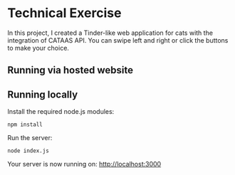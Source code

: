 # Technical Exercise

In this project, I created a Tinder-like web application for cats with the integration of CATAAS API.
You can swipe left and right or click the buttons to make your choice.

## Running via hosted website



## Running locally

Install the required node.js modules:

```shell
npm install
```

Run the server:

```shell
node index.js
```

Your server is now running on: [http://localhost:3000](http://localhost:3000)